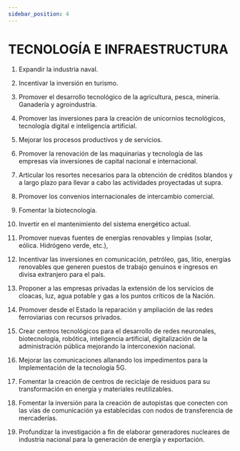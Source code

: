 ```yaml
---
sidebar_position: 4
---
```


# TECNOLOGÍA E INFRAESTRUCTURA

1. Expandir la industria naval.

2. Incentivar la inversión en turismo.

3. Promover el desarrollo tecnológico de la agricultura, pesca, minería.
   Ganadería y agroindustria.

4. Promover las inversiones para la creación de unicornios tecnológicos,
   tecnología digital e inteligencia artificial.

5. Mejorar los procesos productivos y de servicios.
6. Promover la renovación de las maquinarias y tecnología de las empresas vía
   inversiones de capital nacional e internacional.

7. Articular los resortes necesarios para la obtención de créditos blandos y a
   largo plazo para llevar a cabo las actividades proyectadas ut supra.

8. Promover los convenios internacionales de intercambio comercial.

9. Fomentar la biotecnología.

10. Invertir en el mantenimiento del sistema energético actual.

11. Promover nuevas fuentes de energías renovables y limpias (solar, eólica.
    Hidrógeno verde, etc.),

12. Incentivar las inversiones en comunicación, petróleo, gas, litio, energías
    renovables que generen puestos de trabajo genuinos e ingresos en divisa
    extranjero para el país.

13. Proponer a las empresas privadas la extensión de los servicios de cloacas, luz,
    agua potable y gas a los puntos críticos de la Nación.

14. Promover desde el Estado la reparación y ampliación de las redes ferroviarias
    con recursos privados.

15. Crear centros tecnológicos para el desarrollo de redes neuronales,
    biotecnología, robótica, inteligencia artificial, digitalización de la
    administración pública mejorando la interconexión nacional.

16. Mejorar las comunicaciones allanando los impedimentos para la
    Implementación de la tecnología 5G.

17. Fomentar la creación de centros de reciclaje de residuos para su
    transformación en energía y materiales reutilizables.

18. Fomentar la inversión para la creación de autopistas que conecten con las
    vías de comunicación ya establecidas con nodos de transferencia de
    mercaderías.

19. Profundizar la investigación a fin de elaborar generadores nucleares de
    industria nacional para la generación de energía y exportación.